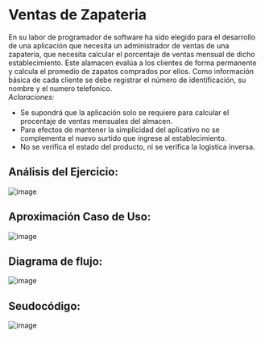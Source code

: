 # Ventas de Zapateria
En su labor  de programador de software ha sido elegido para el desarrollo de una aplicación que necesita un administrador de ventas de una zapateria, que necesita calcular el porcentaje  de ventas mensual de dicho establecimiento. Este alamacen evalúa a los clientes de forma permanente y calcula el promedio de zapatos comprados por ellos. Como información básica de cada cliente se debe registrar el número de identificación, su nombre y el numero telefonico.                                                                                           
*Aclaraciones:*
* Se supondrá que la aplicación  solo se requiere para calcular el procentaje de ventas mensuales del almacen.
* Para efectos de mantener la simplicidad del aplicativo no se complementa el nuevo surtido  que ingrese al establecimiento.
* No se verifica el estado del producto, ni se verifica la logistica inversa.
 
 
## Análisis del Ejercicio:
![image](https://github.com/camilo-12/ventas.github.io/assets/132966416/1ddd77e3-5272-4bea-ac34-2032f7d63ef3)

## Aproximación Caso de Uso:
![image](https://github.com/camilo-12/ventas.github.io/assets/132966416/d07442f9-cc01-48b7-b81f-3e6d438f10a5)

## Diagrama de flujo:
![image](https://github.com/camilo-12/ventas.github.io/assets/132966416/827666c5-6425-4bb7-b0c3-5f825112e755)

## Seudocódigo:
![image](https://github.com/camilo-12/ventas.github.io/assets/132966416/9455154c-4d9c-4184-9856-1940d05ca3c7)







